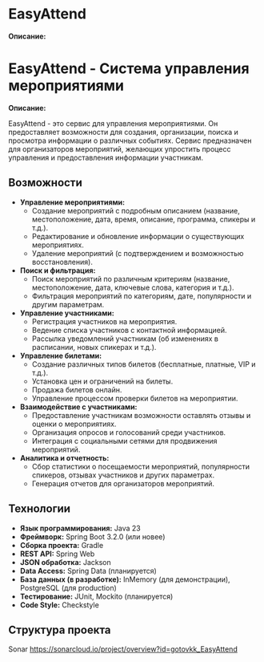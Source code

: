 # EasyAttend

**Описание:**

# EasyAttend - Система управления мероприятиями

**Описание:**

EasyAttend - это сервис для управления мероприятиями. Он предоставляет возможности для создания, организации, поиска и просмотра информации о различных событиях. Сервис предназначен для организаторов мероприятий, желающих упростить процесс управления и предоставления информации участникам.

## Возможности

*   **Управление мероприятиями:**
    *   Создание мероприятий с подробным описанием (название, местоположение, дата, время, описание, программа, спикеры и т.д.).
    *   Редактирование и обновление информации о существующих мероприятиях.
    *   Удаление мероприятий (с подтверждением и возможностью восстановления).
*   **Поиск и фильтрация:**
    *   Поиск мероприятий по различным критериям (название, местоположение, дата, ключевые слова, категория и т.д.).
    *   Фильтрация мероприятий по категориям, дате, популярности и другим параметрам.
*   **Управление участниками:**
    *   Регистрация участников на мероприятия.
    *   Ведение списка участников с контактной информацией.
    *   Рассылка уведомлений участникам (об изменениях в расписании, новых спикерах и т.д.).
*   **Управление билетами:**
    *   Создание различных типов билетов (бесплатные, платные, VIP и т.д.).
    *   Установка цен и ограничений на билеты.
    *   Продажа билетов онлайн.
    *   Управление процессом проверки билетов на мероприятии.
*   **Взаимодействие с участниками:**
    *   Предоставление участникам возможности оставлять отзывы и оценки о мероприятиях.
    *   Организация опросов и голосований среди участников.
    *   Интеграция с социальными сетями для продвижения мероприятий.
*   **Аналитика и отчетность:**
    *   Сбор статистики о посещаемости мероприятий, популярности спикеров, отзывах участников и других параметрах.
    *   Генерация отчетов для организаторов мероприятий.

## Технологии

*   **Язык программирования:** Java 23
*   **Фреймворк:** Spring Boot 3.2.0 (или новее)
*   **Сборка проекта:** Gradle
*   **REST API:** Spring Web
*   **JSON обработка:** Jackson
*   **Data Access:** Spring Data (планируется)
*   **База данных (в разработке):** InMemory (для демонстрации), PostgreSQL (для production)
*   **Тестирование:** JUnit, Mockito (планируется)
*   **Code Style:** Checkstyle

## Структура проекта

Sonar
https://sonarcloud.io/project/overview?id=gotovkk_EasyAttend